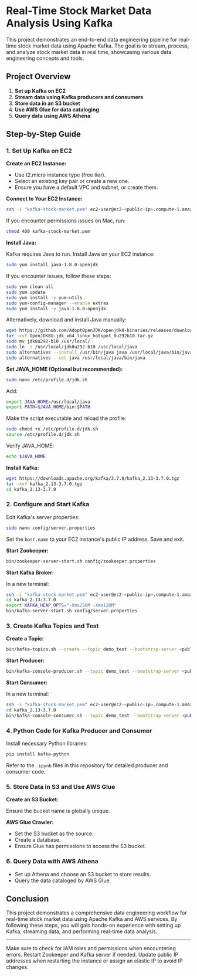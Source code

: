 
# Real-Time Stock Market Data Analysis Using Kafka

This project demonstrates an end-to-end data engineering pipeline for real-time stock market data using Apache Kafka. The goal is to stream, process, and analyze stock market data in real time, showcasing various data engineering concepts and tools.

## Project Overview

1. **Set up Kafka on EC2**
2. **Stream data using Kafka producers and consumers**
3. **Store data in an S3 bucket**
4. **Use AWS Glue for data cataloging**
5. **Query data using AWS Athena**

## Step-by-Step Guide

### 1. Set Up Kafka on EC2

**Create an EC2 Instance:**

- Use t2.micro instance type (free tier).
- Select an existing key pair or create a new one.
- Ensure you have a default VPC and subnet, or create them.

**Connect to Your EC2 Instance:**

```bash
ssh -i "kafka-stock-market.pem" ec2-user@ec2-<public-ip>.compute-1.amazonaws.com
```

If you encounter permissions issues on Mac, run:

```bash
chmod 400 kafka-stock-market.pem
```

**Install Java:**

Kafka requires Java to run. Install Java on your EC2 instance:

```bash
sudo yum install java-1.8.0-openjdk
```

If you encounter issues, follow these steps:

```bash
sudo yum clean all
sudo yum update
sudo yum install -y yum-utils
sudo yum-config-manager --enable extras
sudo yum install -y java-1.8.0-openjdk
```

Alternatively, download and install Java manually:

```bash
wget https://github.com/AdoptOpenJDK/openjdk8-binaries/releases/download/jdk8u292-b10/OpenJDK8U-jdk_x64_linux_hotspot_8u292b10.tar.gz
tar -xvf OpenJDK8U-jdk_x64_linux_hotspot_8u292b10.tar.gz
sudo mv jdk8u292-b10 /usr/local/
sudo ln -s /usr/local/jdk8u292-b10 /usr/local/java
sudo alternatives --install /usr/bin/java java /usr/local/java/bin/java 1
sudo alternatives --set java /usr/local/java/bin/java
```

**Set JAVA_HOME (Optional but recommended):**

```bash
sudo nano /etc/profile.d/jdk.sh
```

Add:

```bash
export JAVA_HOME=/usr/local/java
export PATH=$JAVA_HOME/bin:$PATH
```

Make the script executable and reload the profile:

```bash
sudo chmod +x /etc/profile.d/jdk.sh
source /etc/profile.d/jdk.sh
```

Verify JAVA_HOME:

```bash
echo $JAVA_HOME
```

**Install Kafka:**

```bash
wget https://downloads.apache.org/kafka/3.7.0/kafka_2.13-3.7.0.tgz
tar -xvf kafka_2.13-3.7.0.tgz
cd kafka_2.13-3.7.0
```

### 2. Configure and Start Kafka

Edit Kafka's server properties:

```bash
sudo nano config/server.properties
```

Set the `host.name` to your EC2 instance's public IP address. Save and exit.

**Start Zookeeper:**

```bash
bin/zookeeper-server-start.sh config/zookeeper.properties
```

**Start Kafka Broker:**

In a new terminal:

```bash
ssh -i "kafka-stock-market.pem" ec2-user@ec2-<public-ip>.compute-1.amazonaws.com
cd kafka_2.13-3.7.0
export KAFKA_HEAP_OPTS="-Xmx256M -Xms128M"
bin/kafka-server-start.sh config/server.properties
```

### 3. Create Kafka Topics and Test

**Create a Topic:**

```bash
bin/kafka-topics.sh --create --topic demo_test --bootstrap-server <public-ip>:9092 --replication-factor 1 --partitions 1
```

**Start Producer:**

```bash
bin/kafka-console-producer.sh --topic demo_test --bootstrap-server <public-ip>:9092
```

**Start Consumer:**

In a new terminal:

```bash
ssh -i "kafka-stock-market.pem" ec2-user@ec2-<public-ip>.compute-1.amazonaws.com
cd kafka_2.13-3.7.0
bin/kafka-console-consumer.sh --topic demo_test --bootstrap-server <public-ip>:9092
```

### 4. Python Code for Kafka Producer and Consumer

Install necessary Python libraries:

```bash
pip install kafka-python
```

Refer to the `.ipynb` files in this repository for detailed producer and consumer code. 

### 5. Store Data in S3 and Use AWS Glue

**Create an S3 Bucket:**

Ensure the bucket name is globally unique.

**AWS Glue Crawler:**

- Set the S3 bucket as the source.
- Create a database.
- Ensure Glue has permissions to access the S3 bucket.

### 6. Query Data with AWS Athena

- Set up Athena and choose an S3 bucket to store results.
- Query the data cataloged by AWS Glue.

## Conclusion

This project demonstrates a comprehensive data engineering workflow for real-time stock market data using Apache Kafka and AWS services. By following these steps, you will gain hands-on experience with setting up Kafka, streaming data, and performing real-time data analysis.

---

Make sure to check for IAM roles and permissions when encountering errors. Restart Zookeeper and Kafka server if needed. Update public IP addresses when restarting the instance or assign an elastic IP to avoid IP changes.

